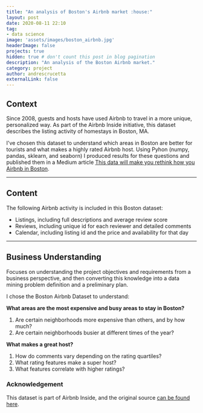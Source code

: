 ```yaml
---
title: "An analysis of Boston's Airbnb market :house:"
layout: post
date: 2020-08-11 22:10
tag: 
- data science
image: 'assets/images/boston_airbnb.jpg'
headerImage: false
projects: true
hidden: true # don't count this post in blog pagination
description: "An analysis of the Boston Airbnb market."
category: project
author: andrescrucetta
externalLink: false
---
```

## Context
Since 2008, guests and hosts have used Airbnb to travel in a more unique, personalized way. As part of the Airbnb Inside initiative, this dataset describes the listing activity of homestays in Boston, MA. 

I've chosen this dataset to understand which areas in Boston are better for tourists and what makes a highly rated Airbnb host. Using Pyhon (numpy, pandas, sklearn, and seaborn) I produced results for these questions and published them in a Medium article [This data will make you rethink how you Airbnb in Boston](https://medium.com/@andrescrucetta/this-data-will-make-you-rethink-how-you-airbnb-in-boston-dff227e80732?sk=46bf35cad3f539b96ce596f70fae5d5e).

---
## Content

The following Airbnb activity is included in this Boston dataset:
- Listings, including full descriptions and average review score
- Reviews, including unique id for each reviewer and detailed comments
- Calendar, including listing id and the price and availability for that day

---

## Business Understanding

Focuses on understanding the project objectives and requirements from a business perspective, and then converting this knowledge into a data mining problem definition and a preliminary plan.

I chose the Boston Airbnb Dataset to understand:

**What areas are the most expensive and busy areas to stay in Boston?**
1. Are certain neighborhoods more expensive than others, and by how much?
2. Are certain neighborhoods busier at different times of the year?

**What makes a great host?** 
1. How do comments vary depending on the rating quartiles? 
2. What rating features make a super host?
3. What features correlate with higher ratings?

### Acknowledgement
This dataset is part of Airbnb Inside, and the original source [can be found here](http://insideairbnb.com/get-the-data.html).

